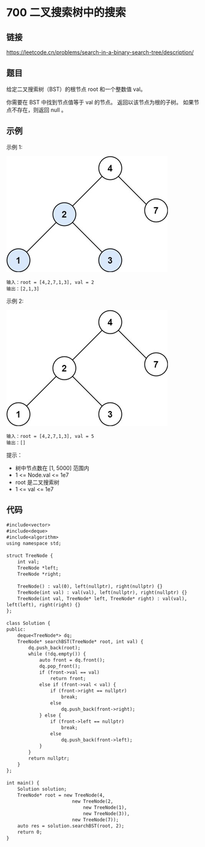 # 700 二叉搜索树中的搜索
## 链接
https://leetcode.cn/problems/search-in-a-binary-search-tree/description/

## 题目 
给定二叉搜索树（BST）的根节点 root 和一个整数值 val。

你需要在 BST 中找到节点值等于 val 的节点。 返回以该节点为根的子树。 如果节点不存在，则返回 null 。

## 示例
示例 1:

![](img/25example1.jpg)
```
输入：root = [4,2,7,1,3], val = 2
输出：[2,1,3]
```
示例 2:

![](img/25example2.jpg)
```
输入：root = [4,2,7,1,3], val = 5
输出：[]
```

提示：

- 树中节点数在 [1, 5000] 范围内
- 1 <= Node.val <= 1e7
- root 是二叉搜索树
- 1 <= val <= 1e7

## 代码
```
#include<vector>
#include<deque>
#include<algorithm>
using namespace std;

struct TreeNode {
    int val;
    TreeNode *left;
    TreeNode *right;
    
    TreeNode() : val(0), left(nullptr), right(nullptr) {}
    TreeNode(int val) : val(val), left(nullptr), right(nullptr) {}
    TreeNode(int val, TreeNode* left, TreeNode* right) : val(val), left(left), right(right) {}
};
    
class Solution {
public:
    deque<TreeNode*> dq;
    TreeNode* searchBST(TreeNode* root, int val) {
        dq.push_back(root);
        while (!dq.empty()) {
            auto front = dq.front();
            dq.pop_front();
            if (front->val == val) 
                return front;
            else if (front->val < val) {
                if (front->right == nullptr)
                    break;
                else
                    dq.push_back(front->right);
            } else {
                if (front->left == nullptr)
                    break;
                else
                    dq.push_back(front->left);
            }
        }
        return nullptr;
    }
};

int main() {
    Solution solution;
    TreeNode* root = new TreeNode(4,
                        new TreeNode(2,
                            new TreeNode(1),
                            new TreeNode(3)),
                        new TreeNode(7));
    auto res = solution.searchBST(root, 2);
    return 0;
}
```